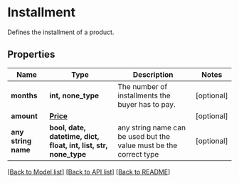 # Installment

Defines the installment of a product.

## Properties
Name | Type | Description | Notes
------------ | ------------- | ------------- | -------------
**months** | **int, none_type** | The number of installments the buyer has to pay. | [optional] 
**amount** | [**Price**](Price.md) |  | [optional] 
**any string name** | **bool, date, datetime, dict, float, int, list, str, none_type** | any string name can be used but the value must be the correct type | [optional]

[[Back to Model list]](../README.md#documentation-for-models) [[Back to API list]](../README.md#documentation-for-api-endpoints) [[Back to README]](../README.md)


